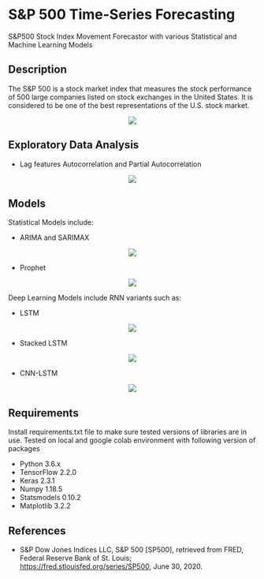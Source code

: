 # S&P 500 Time-Series Forecasting
S&amp;P500 Stock Index Movement Forecastor with various Statistical and Machine Learning Models

## Description
The S&P 500 is a stock market index that measures the stock performance of 500 large companies listed on stock exchanges in the United States. It is considered to be one of the best representations of the U.S. stock market.

<p align="center">
  <img src="https://github.com/snsten/SP500_Time-Series_Forecasting/blob/master/plots/sp_main.png">
</p>

## Exploratory Data Analysis
- Lag features Autocorrelation and Partial Autocorrelation
<p align="center">
  <img src="https://github.com/snsten/SP500_Time-Series_Forecasting/blob/master/plots/lag_corr.png">
</p>

## Models
Statistical Models include:
- ARIMA and SARIMAX
<p align="center">
  <img src="https://github.com/snsten/SP500_Time-Series_Forecasting/blob/master/plots/arima.png">
</p>

- Prophet
<p align="center">
  <img src="https://github.com/snsten/SP500_Time-Series_Forecasting/blob/master/plots/prophet.png">
</p>

Deep Learning Models include RNN variants such as:
- LSTM
<p align="center">
  <img src="https://github.com/snsten/SP500_Time-Series_Forecasting/blob/master/plots/lstm.png">
</p>

- Stacked LSTM
<p align="center">
  <img src="https://github.com/snsten/SP500_Time-Series_Forecasting/blob/master/plots/stack_lstm.png">
</p>

- CNN-LSTM
<p align="center">
  <img src="https://github.com/snsten/SP500_Time-Series_Forecasting/blob/master/plots/cnn_lstm.png">
</p>

## Requirements
Install requirements.txt file to make sure tested versions of libraries are in use.
Tested on local and google colab environment with following version of packages

- Python 3.6.x
- TensorFlow 2.2.0
- Keras 2.3.1
- Numpy 1.18.5
- Statsmodels 0.10.2
- Matplotlib 3.2.2

## References
- S&P Dow Jones Indices LLC, S&P 500 [SP500], retrieved from FRED, Federal Reserve Bank of St. Louis; https://fred.stlouisfed.org/series/SP500, June 30, 2020.
